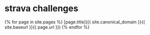 # strava challenges

{% for page in site.pages %}
  [page.title]({{ site.canonical_domain }}{{ site.baseurl }}{{ page.url }})
{% endfor %}
